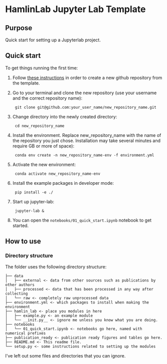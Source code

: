 # HamlinLab Jupyter Lab Template

## Purpose
Quick start for setting up a Jupyterlab project.

## Quick start
To get things running the first time:
1. Follow [these instructions](https://docs.github.com/en/repositories/creating-and-managing-repositories/creating-a-repository-from-a-template) in order to create a new github repository from the template. 
2. Go to your terminal and clone the new repository (use your username and the correct repository name):

        git clone git@github.com:your_user_name/new_repository_name.git
        
3. Change directory into the newly created directory:

        cd new_repository_name

4. Install the environment.  Replace new_repository_name with the name of the repository you just chose.  Installation may take several minutes and require GB or more of space):

        conda env create -n new_repository_name-env -f environment.yml

5. Activate the new environment:

        conda activate new_repository_name-env

6. Install the example packages in developer mode:

        pip install -e ./

7. Start up jupyter-lab:

        jupyter-lab &

8. You can open the `notebooks/01_quick_start.ipynb` notebook to get started.

## How to use

### Directory structure
The folder uses the following directory structure:
```
├── data
│   ├── external <- data from other sources such as publications by other authors
│   ├── processed <- data that has been processed in any way after collecting
│   └── raw <- completely raw unprocessed data
├── environment.yml <- which packages to install when making the environment
├── hamlin_lab <- place you modules in here
│   ├── example.py <- an example module
│   └── __init.py__ <- ignore me unless you know what you are doing.
├── notebooks
│   └── 01_quick_start.ipynb <- notebooks go here, named with numerical prefixes
├── publication_ready <- publication ready figures and tables go here.
├── README.md <- This readme file.
└── setup.py <- some instructions related to setting up the modules
```
I've left out some files and directories that you can ignore.
